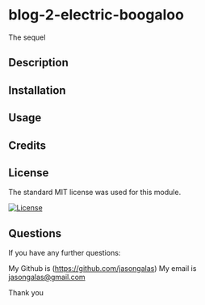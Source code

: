 # blog-2-electric-boogaloo
The sequel

## Description



## Installation



## Usage



## Credits



## License

The standard MIT license was used for this module.

[![License](https://img.shields.io/badge/license-MIT-blue.svg)](https://choosealicense.com/licenses/mit/) 

## Questions

If you have any further questions:

My Github is (https://github.com/jasongalas) 
My email is jasongalas@gmail.com

Thank you
